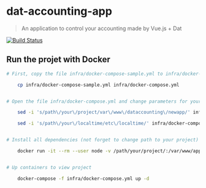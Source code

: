 # dat-accounting-app

> An application to control your accounting made by Vue.js + Dat

[![Build Status](https://travis-ci.org/bertoni/dat-accounting.svg?branch=master)](https://travis-ci.org/bertoni/dat-accounting)

## Run the projet with Docker

``` bash
# First, copy the file infra/docker-compose-sample.yml to infra/docker-compose.yml

    cp infra/docker-compose-sample.yml infra/docker-compose.yml


# Open the file infra/docker-compose.yml and change parameters for your use (need to change path project and localtime path. Linux distros usually is in /etc/localtime, in macOs in /usr/share/zoneinfo/some-locality, windows i'm sorry).

    sed -i 's/path\/your\/project/var\/www\/dataccounting\/newapp/' infra/docker-compose.yml

    sed -i 's/path\/your\/localtime/etc\/localtime/' infra/docker-compose.yml


# Install all dependencies (not forget to change path to your project)

    docker run -it --rm --user node -v /path/your/project/:/var/www/app -v /path/your/localtime:/etc/localtime node:8 yarn --cwd /var/www/app/ install --pure-lockfile


# Up containers to view project

    docker-compose -f infra/docker-compose.yml up -d


```
